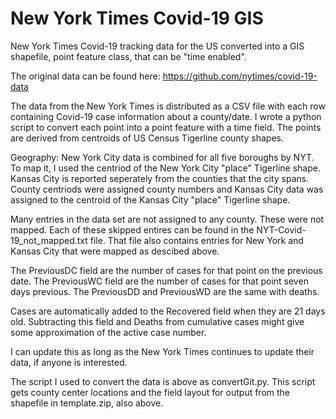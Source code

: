 # New York Times Covid-19 GIS
 New York Times Covid-19 tracking data for the US converted into a GIS shapefile, point feature class, that can be "time enabled".
 
 The original data can be found here: https://github.com/nytimes/covid-19-data

 The data from the New York Times is distributed as a CSV file with each row containing Covid-19 case information about a county/date. 
 I wrote a python script to convert each point into a point feature with a time field. The points are derived from centroids of US Census 
 Tigerline county shapes. 
 
 Geography: New York City data is combined for all five boroughs by NYT. To map it, I used the centriod of the New York City "place" 
 Tigerline shape. Kansas City is reported seperately from the counties that the city spans. County centriods were assigned county numbers
 and Kansas City data was assigned to the centroid of the Kansas City "place" Tigerline shape. 
 
 Many entries in the data set are not assigned to any county. These were not mapped. Each of these skipped entires can be found in the 
 NYT-Covid-19_not_mapped.txt file. That file also contains entries for New York and Kansas City that were mapped as descibed above.
 
 The PreviousDC field are the number of cases for that point on the previous date. The PreviousWC field are the number of cases for that 
 point seven days previous. The PreviousDD and PreviousWD are the same with deaths. 
 
 Cases are automatically added to the Recovered field when they are 21 days old. Subtracting this field and Deaths from cumulative cases
 might give some approximation of the active case number. 
 
 I can update this as long as the New York Times continues to update their data, if anyone is interested.

 The script I used to convert the data is above as convertGit.py. This script gets county center locations and the field layout for 
 output from the shapefile in template.zip, also above.
